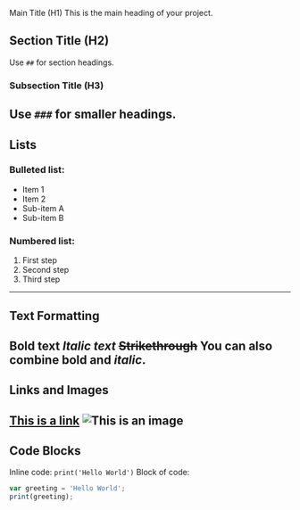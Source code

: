  Main Title (H1)
This is the main heading of your project.
## Section Title (H2)
Use `##` for section headings.
### Subsection Title (H3)
Use `###` for smaller headings.
---
## Lists
### Bulleted list:
- Item 1
- Item 2
 - Sub-item A
 - Sub-item B
### Numbered list:
1. First step
2. Second step
3. Third step
---
## Text Formatting
**Bold text** 
*Italic text* 
~~Strikethrough~~ 
You can also combine **bold and _italic_**.
---
## Links and Images
[This is a link](https://code.earthengine.google.com/5e44d84a045884363f8b41bf42ef6a0f?noload=true) 
![This is an image](https://via.placeholder.com/150)
---
## Code Blocks
Inline code: `print('Hello World')`
Block of code:
```javascript
var greeting = 'Hello World';
print(greeting);
